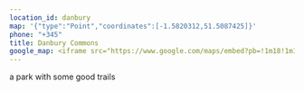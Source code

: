 ```yaml
---
location_id: danbury
map: '{"type":"Point","coordinates":[-1.5820312,51.5087425]}'
phone: "+345"
title: Danbury Commons
google_map: <iframe src="https://www.google.com/maps/embed?pb=!1m18!1m12!1m3!1d1458.199011707723!2d0.5745877550028162!3d51.71147756539326!2m3!1f0!2f0!3f0!3m2!1i1024!2i768!4f13.1!3m3!1m2!1s0x47d8e78c909e6559%3A0x154ea2ad677969a6!2sPark!5e1!3m2!1sen!2sbg!4v1614202290221!5m2!1sen!2sbg" width="600" height="450" style="border:0;" allowfullscreen="" loading="lazy"></iframe>
---
```

a park with some good trails